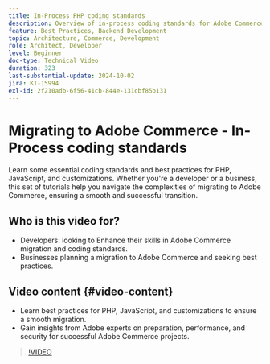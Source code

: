 ```yaml
---
title: In-Process PHP coding standards
description: Overview of in-process coding standards for Adobe Commerce migration, covering PHP, JavaScript, and best practices for customizations.
feature: Best Practices, Backend Development
topic: Architecture, Commerce, Development
role: Architect, Developer
level: Beginner
doc-type: Technical Video
duration: 323
last-substantial-update: 2024-10-02
jira: KT-15994
exl-id: 2f210adb-6f56-41cb-844e-131cbf85b131
---
```

# Migrating to Adobe Commerce - In-Process coding standards

Learn some essential coding standards and best practices for PHP, JavaScript, and customizations. Whether you're a developer or a business, this set of tutorials help you navigate the complexities of migrating to Adobe Commerce, ensuring a smooth and successful transition.

## Who is this video for?

* Developers: looking to Enhance their skills in Adobe Commerce migration and coding standards.
* Businesses planning a migration to Adobe Commerce and seeking best practices.

## Video content {#video-content}

* Learn best practices for PHP, JavaScript, and customizations to ensure a smooth migration.
* Gain insights from Adobe experts on preparation, performance, and security for successful Adobe Commerce projects.

>[!VIDEO](https://video.tv.adobe.com/v/3434857?learn=on&enablevpops)

